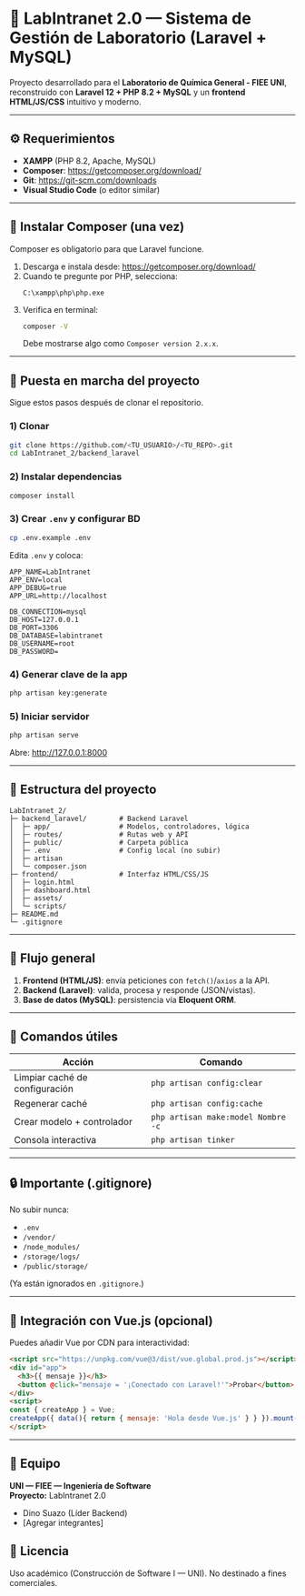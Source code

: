 # 🧪 LabIntranet 2.0 — Sistema de Gestión de Laboratorio (Laravel + MySQL)

Proyecto desarrollado para el **Laboratorio de Química General - FIEE UNI**, reconstruido con **Laravel 12 + PHP 8.2 + MySQL** y un **frontend HTML/JS/CSS** intuitivo y moderno.

---

## ⚙️ Requerimientos
- **XAMPP** (PHP 8.2, Apache, MySQL)
- **Composer**: https://getcomposer.org/download/
- **Git**: https://git-scm.com/downloads
- **Visual Studio Code** (o editor similar)

---

## 💾 Instalar Composer (una vez)
Composer es obligatorio para que Laravel funcione.

1. Descarga e instala desde: https://getcomposer.org/download/
2. Cuando te pregunte por PHP, selecciona:
   ```
   C:\xampp\php\php.exe
   ```
3. Verifica en terminal:
   ```bash
   composer -V
   ```
   Debe mostrarse algo como `Composer version 2.x.x`.

---

## 🚀 Puesta en marcha del proyecto
Sigue estos pasos después de clonar el repositorio.

### 1) Clonar
```bash
git clone https://github.com/<TU_USUARIO>/<TU_REPO>.git
cd LabIntranet_2/backend_laravel
```

### 2) Instalar dependencias
```bash
composer install
```

### 3) Crear `.env` y configurar BD
```bash
cp .env.example .env
```

Edita `.env` y coloca:
```env
APP_NAME=LabIntranet
APP_ENV=local
APP_DEBUG=true
APP_URL=http://localhost

DB_CONNECTION=mysql
DB_HOST=127.0.0.1
DB_PORT=3306
DB_DATABASE=labintranet
DB_USERNAME=root
DB_PASSWORD=
```

### 4) Generar clave de la app
```bash
php artisan key:generate
```

### 5) Iniciar servidor
```bash
php artisan serve
```
Abre: http://127.0.0.1:8000

---

## 🧩 Estructura del proyecto
```
LabIntranet_2/
├─ backend_laravel/        # Backend Laravel
│  ├─ app/                 # Modelos, controladores, lógica
│  ├─ routes/              # Rutas web y API
│  ├─ public/              # Carpeta pública
│  ├─ .env                 # Config local (no subir)
│  ├─ artisan
│  └─ composer.json
├─ frontend/               # Interfaz HTML/CSS/JS
│  ├─ login.html
│  ├─ dashboard.html
│  ├─ assets/
│  └─ scripts/
├─ README.md
└─ .gitignore
```

---

## 🧠 Flujo general
1. **Frontend (HTML/JS)**: envía peticiones con `fetch()`/`axios` a la API.
2. **Backend (Laravel)**: valida, procesa y responde (JSON/vistas).
3. **Base de datos (MySQL)**: persistencia vía **Eloquent ORM**.

---

## 🧰 Comandos útiles
| Acción                         | Comando                              |
|-------------------------------|--------------------------------------|
| Limpiar caché de configuración | `php artisan config:clear`           |
| Regenerar caché                | `php artisan config:cache`           |
| Crear modelo + controlador     | `php artisan make:model Nombre -c`   |
| Consola interactiva            | `php artisan tinker`                 |

---

## 🔒 Importante (.gitignore)
No subir nunca:
- `.env`
- `/vendor/`
- `/node_modules/`
- `/storage/logs/`
- `/public/storage/`

(Ya están ignorados en `.gitignore`.)

---

## 🧩 Integración con Vue.js (opcional)
Puedes añadir Vue por CDN para interactividad:
```html
<script src="https://unpkg.com/vue@3/dist/vue.global.prod.js"></script>
<div id="app">
  <h3>{{ mensaje }}</h3>
  <button @click="mensaje = '¡Conectado con Laravel!'">Probar</button>
</div>
<script>
const { createApp } = Vue;
createApp({ data(){ return { mensaje: 'Hola desde Vue.js' } } }).mount('#app');
</script>
```

---

## 👥 Equipo
**UNI — FIEE — Ingeniería de Software**  
**Proyecto:** LabIntranet 2.0  
- Dino Suazo (Líder Backend)  
- [Agregar integrantes]

## 📄 Licencia
Uso académico (Construcción de Software I — UNI). No destinado a fines comerciales.
